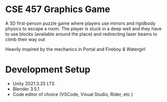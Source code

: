 # CSE 457 Graphics Game

A 3D first-person puzzle game where players use mirrors and rigidbody physics to escape a room. The player is stuck in a
deep well and they have to use blocks (available around the place) and redirecting laser beams to climb their way out

Heavily inspired by the mechanics in Portal and Fireboy & Watergirl

# Development Setup
- Unity 2021.3.25 LTS
- Blender 3.5.1
- Code editor of choice (VSCode, Visual Studio, Rider, etc.)
